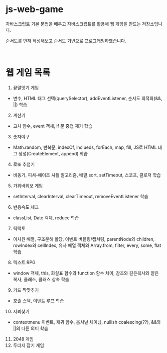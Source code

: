 # js-web-game

자바스크립트 기본 문법을 배우고 자바스크립트를 활용해 웹 게임을 만드는 저장소입니다.

순서도를 먼저 작성해보고 순서도 기반으로 프로그래밍하였습니다.

<br>

# 웹 게임 목록

1. 끝말잇기 게임

- 변수, HTML 태그 선택(querySelector), addEventListener, 순서도 최적화(&&, ||) 학습

2. 계산기

- 고차 함수, event 객체, if 문 중첩 제거 학습

3. 숫자야구

- Math.random, 반복문, indexOf, inclueds, forEach, map, fill, JS로 HTML 태그 생성(CreateElement, append) 학습

4. 로또 추첨기

- 비동기, 피셔-예이츠 셔플 알고리즘, 배열.sort, setTimeout, 스코프, 클로저 학습

5. 가위바위보 게임

- setInterval, clearInterval, clearTimeout, removeEventListener 학습

6. 반응속도 체크

- classList, Date 객체, reduce 학습

7. 틱택토

- 이차원 배열, 구조분해 할당, 이벤트 버블링/캡쳐링, parentNode와 children, rowIndex와 cellIndex, 유사 배열 객체와 Array.from, filter, every, some, flat 학습

8. 텍스트 RPG

- window 객체, this, 화살표 함수와 function 함수 차이, 참조와 깊은복사와 얕은 복사, 클래스, 클래스 상속 학습

9. 카드 짝맞추기

- 호출 스택, 이벤트 루프 학습

10. 지뢰찾기

- contextmenu 이벤트, 재귀 함수, 옵셔널 체이닝, nullish coalescing(??), &&와 ||의 다른 의미 학습

11. 2048 게임
12. 두더지 잡기 게임
